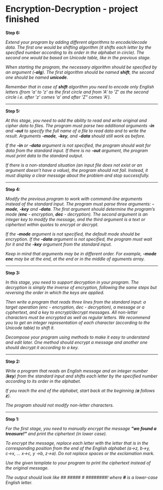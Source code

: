 # Encryption-Decryption - project finished

**Step 6:**

_Extend your program by adding different algorithms to encode/decode data. The first one would be shifting algorithm (it shifts each letter by the specified number according to its order in the alphabet in circle). The second one would be based on Unicode table, like in the previous stage._

_When starting the program, the necessary algorithm should be specified by an argument (**-alg**). The first algorithm should be named **shift**, the second one should be named **unicode**._

_Remember that in case of **shift** algorithm you need to encode only English letters (from 'a' to 'z' as the first circle and from 'A' to 'Z' as the second circle i.e. after 'z' comes 'a' and after 'Z" comes 'A')._
***
**Step 5:**

_At this stage, you need to add the ability to read and write original and cipher data to files. The program must parse two additional arguments **-in** and **-out** to specify the full name of a file to read data and to write the result. Arguments **-mode**, **-key**, and **-data** should still work as before._

_If the **-in** or **-data** argument is not specified, the program should wait for data from the standard input. If there is no **-out** argument, the program must print data to the standard output._

_If there is a non-standard situation (an input file does not exist or an argument doesn’t have a value), the program should not fail. Instead, it must display a clear message about the problem and stop successfully._

***
**Step 4:**

_Modify the previous program to work with command-line arguments instead of the standard input. The program must parse three arguments: **-mode**, **-key** and **-data**. The first argument should determine the program’s mode (**enc** - encryption, **dec** - decryption). The second argument is an integer key to modify the message, and the third argument is a text or ciphertext within quotes to encrypt or decrypt._

_If the **-mode** argument is not specified, the default mode should be encryption. If the **-data** argument is not specified, the program must wait for it and the **-key** argument from the standard input._

_Keep in mind that arguments may be in different order. For example, **-mode enc** may be at the end, at the end or in the middle of aguments array._

***
**Step 3:**

_In this stage, you need to support decryption in your program. The decryption is simply the inverse of encryption, following the same steps but reversing the order in which the keys are applied._

_Then write a program that reads three lines from the standard input: a target operation (enc - encryption, dec - decryption), a message or a cyphertext, and a key to encrypt/decrypt messages. All non-letter characters must be encrypted as well as regular letters. We recommend you to get an integer representation of each character (according to the Unicode table) to shift it._

_Decompose your program using methods to make it easy to understand and edit later. One method should encrypt a message and another one should decrypt it according to a key._

***
**Step 2:**

_Write a program that reads an English message and an integer number (**key**) from the standard input and shifts each letter by the specified number according to its order in the alphabet._

_If you reach the end of the alphabet, start back at the beginning (**a** follows **z**)._

_The program should not modify non-letter characters._

***
**Step 1:**

_For the first stage, you need to manually encrypt the message **"we found a treasure!"** and print the ciphertext (in lower case)._

_To encrypt the message, replace each letter with the letter that is in the corresponding position from the end of the English alphabet (a→z, b→y, c→x, ... x→c, y →b, z→a). Do not replace spaces or the exclamation mark._

_Use the given template to your program to print the ciphertext instead of the original message._

_The output should look like ## ##### # ########! where **#** is a lower-case English letter._
